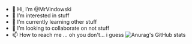 - 👋 Hi, I’m @MrVindowski
- 👀 I’m interested in stuff
- 🌱 I’m currently learning other stuff
- 💞️ I’m looking to collaborate on not stuff
- 📫 How to reach me ... oh you don't... i guess
![Anurag's GitHub stats](https://github-readme-stats.vercel.app/api?username=MrVindowski&show_icons=true&theme=highcontrast)
<!---
MrVindowski/MrVindowski is a ✨ special ✨ repository because its `README.md` (this file) appears on your GitHub profile.
You can click the Preview link to take a look at your changes.
--->
